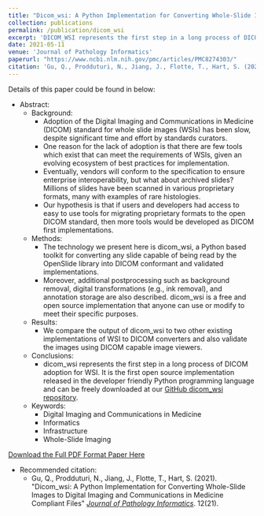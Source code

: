 ```yaml
---
title: "Dicom_wsi: A Python Implementation for Converting Whole-Slide Images to Digital Imaging and Communications in Medicine Compliant Files"
collection: publications
permalink: /publication/dicom_wsi
excerpt: 'DICOM_WSI represents the first step in a long process of DICOM adoption for WSI. It is the first open source implementation released in the developer friendly Python programming language made available to the public.'
date: 2021-05-11
venue: 'Journal of Pathology Informatics'
paperurl: "https://www.ncbi.nlm.nih.gov/pmc/articles/PMC8274303/"
citation: 'Gu, Q., Prodduturi, N., Jiang, J., Flotte, T., Hart, S. (2021). &quot;Dicom_wsi: A Python Implementation for Converting Whole-Slide Images to Digital Imaging and Communications in Medicine Compliant Files.&quot; <i>Journal of Pathology Informatics</i>. 12(21).'
---
```

Details of this paper could be found in below:
* Abstract:
    * Background:
        * Adoption of the Digital Imaging and Communications in Medicine (DICOM) standard for whole slide images (WSIs) has been slow, despite significant time and effort by standards curators. 
        * One reason for the lack of adoption is that there are few tools which exist that can meet the requirements of WSIs, given an evolving ecosystem of best practices for implementation. 
        * Eventually, vendors will conform to the specification to ensure enterprise interoperability, but what about archived slides? Millions of slides have been scanned in various proprietary formats, many with examples of rare histologies. 
        * Our hypothesis is that if users and developers had access to easy to use tools for migrating proprietary formats to the open DICOM standard, then more tools would be developed as DICOM first implementations.
    * Methods:
        * The technology we present here is dicom_wsi, a Python based toolkit for converting any slide capable of being read by the OpenSlide library into DICOM conformant and validated implementations. 
        * Moreover, additional postprocessing such as background removal, digital transformations (e.g., ink removal), and annotation storage are also described. dicom_wsi is a free and open source implementation that anyone can use or modify to meet their specific purposes.
    * Results:
        * We compare the output of dicom_wsi to two other existing implementations of WSI to DICOM converters and also validate the images using DICOM capable image viewers.
    * Conclusions:
        * dicom_wsi represents the first step in a long process of DICOM adoption for WSI. It is the first open source implementation released in the developer friendly Python programming language and can be freely downloaded at our [GitHub dicom_wsi repository](https://github.com/Steven-N-Hart/dicom_wsi).
    * Keywords:
        * Digital Imaging and Communications in Medicine
        * Informatics
        * Infrastructure
        * Whole-Slide Imaging

[Download the Full PDF Format Paper Here](https://www.ncbi.nlm.nih.gov/pmc/articles/PMC8274303/pdf/JPI-12-21.pdf)

* Recommended citation: 
    * Gu, Q., Prodduturi, N., Jiang, J., Flotte, T., Hart, S. (2021). "Dicom_wsi: A Python Implementation for Converting Whole-Slide Images to Digital Imaging and Communications in Medicine Compliant Files" <i>[Journal of Pathology Informatics](https://www.jpathinformatics.org/aboutus.asp)</i>. 12(21).